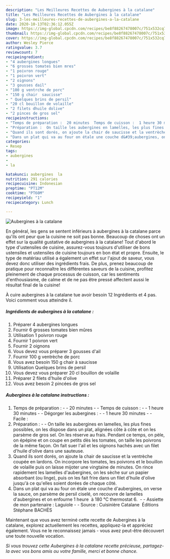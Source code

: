 ```yaml
---
description: "Les Meilleures Recettes de Aubergines à la catalane"
title: "Les Meilleures Recettes de Aubergines à la catalane"
slug: 3-les-meilleures-recettes-de-aubergines-a-la-catalane
date: 2020-10-13T02:36:12.055Z
image: https://img-global.cpcdn.com/recipes/be8f88267478007c/751x532cq70/aubergines-a-la-catalane-photo-principale-de-la-recette.jpg
thumbnail: https://img-global.cpcdn.com/recipes/be8f88267478007c/751x532cq70/aubergines-a-la-catalane-photo-principale-de-la-recette.jpg
cover: https://img-global.cpcdn.com/recipes/be8f88267478007c/751x532cq70/aubergines-a-la-catalane-photo-principale-de-la-recette.jpg
author: Wesley Pierce
ratingvalue: 3.7
reviewcount: 7
recipeingredient:
- "4 aubergines longues"
- "6 grosses tomates bien mres"
- "1 poivron rouge"
- "1 poivron vert"
- "2 oignons"
- "3 gousses dail"
- "100 g ventrche de porc"
- "150 g chair  saucisse"
- " Quelques brins de persil"
- "20 cl bouillon de volaille"
- "2 filets dhuile dolive"
- "2 pinces de gros sel"
recipeinstructions:
- "Temps de préparation :  20 minutes  Temps de cuisson :  1 heure 30 minutes  Dégorger les aubergines :  1 heure 30 minutes  Facile :"
- "Préparation :  On taille les aubergines en lamelles, les plus fines possibles, on les dispose dans un plat, alignées côte à côte et on les parsème de gros sel. On les réserve au frais. Pendant ce temps, on pèle, on épépine et on coupe en petits dès les tomates, on taille les poivrons de la même façon. On fait suer l&#39;ail et les oignons hachés avec un filet d&#39;huile d&#39;olive dans une sauteuse."
- "Quand ils sont dorés, on ajoute la chair de saucisse et la ventrèche coupée en lardons. On incorpore les tomates, les poivrons et le bouillon de volaille puis on laisse mijoter une vingtaine de minutes. On rince rapidement les lamelles d&#39;aubergines, on les sèche sur un papier absorbant (ou linge), puis on les fait frire dans un filet d&#39;huile d&#39;olive jusqu&#39;à ce qu&#39;elles soient dorées de chaque côté."
- "Dans un plat qui va au four on étale une couche d&#39;aubergines, on verse la sauce, on parsème de persil ciselé, on recouvre de lamelles d&#39;aubergines et on enfourne 1 heure  à 180 °C thermostat 6.   Assiette de mon partenaire : Laguiole  Source : Cuisinière Catalane  Éditions Stéphane BACHÈS"
categories:
- Resep
tags:
- aubergines
- 
- la

katakunci: aubergines  la 
nutrition: 291 calories
recipecuisine: Indonesian
preptime: "PT12M"
cooktime: "PT60M"
recipeyield: "1"
recipecategory: Lunch

---
```



![Aubergines à la catalane](https://img-global.cpcdn.com/recipes/be8f88267478007c/751x532cq70/aubergines-a-la-catalane-photo-principale-de-la-recette.jpg)

En général, les gens se sentent inférieurs à aubergines à la catalane parce qu'ils ont peur que la cuisine ne soit pas bonne. Beaucoup de choses ont un effet sur la qualité gustative de aubergines à la catalane! Tout d'abord le type d'ustensiles de cuisine, assurez-vous toujours d'utiliser de bons ustensiles et ustensiles de cuisine toujours en bon état et propre. Ensuite, le type de matériau utilisé a également un effet sur l'ajout de saveur, vous devez donc utiliser des ingrédients frais. De plus, prenez beaucoup de pratique pour reconnaître les différentes saveurs de la cuisine, profitez pleinement de chaque processus de cuisson, car les sentiments d'enthousiasme, de calme et de ne pas être pressé affectent aussi le résultat final de la cuisine!

<!--inarticleads1-->

À cuire aubergines à la catalane tue avoir besoin 12 Ingrédients et 4 pas. Voici comment vous atteindre il.

##### Ingrédients de aubergines à la catalane :

1. Préparer 4 aubergines longues
1. Fournir 6 grosses tomates bien mûres
1. Utilisation 1 poivron rouge
1. Fournir 1 poivron vert
1. Fournir 2 oignons
1. Vous devez vous préparer 3 gousses d&#39;ail
1. Fournir 100 g ventrèche de porc
1. Vous avez besoin 150 g chair à saucisse
1. Utilisation  Quelques brins de persil
1. Vous devez vous préparer 20 cl bouillon de volaille
1. Préparer 2 filets d&#39;huile d&#39;olive
1. Vous avez besoin 2 pincées de gros sel




<!--inarticleads2-->

##### Aubergines à la catalane instructions :

1. Temps de préparation : -  - 20 minutes -  - Temps de cuisson : -  - 1 heure 30 minutes -  - Dégorger les aubergines : -  - 1 heure 30 minutes -  - Facile :
1. Préparation : -  - On taille les aubergines en lamelles, les plus fines possibles, on les dispose dans un plat, alignées côte à côte et on les parsème de gros sel. On les réserve au frais. Pendant ce temps, on pèle, on épépine et on coupe en petits dès les tomates, on taille les poivrons de la même façon. On fait suer l&#39;ail et les oignons hachés avec un filet d&#39;huile d&#39;olive dans une sauteuse.
1. Quand ils sont dorés, on ajoute la chair de saucisse et la ventrèche coupée en lardons. On incorpore les tomates, les poivrons et le bouillon de volaille puis on laisse mijoter une vingtaine de minutes. On rince rapidement les lamelles d&#39;aubergines, on les sèche sur un papier absorbant (ou linge), puis on les fait frire dans un filet d&#39;huile d&#39;olive jusqu&#39;à ce qu&#39;elles soient dorées de chaque côté.
1. Dans un plat qui va au four on étale une couche d&#39;aubergines, on verse la sauce, on parsème de persil ciselé, on recouvre de lamelles d&#39;aubergines et on enfourne 1 heure  à 180 °C thermostat 6.  -  - Assiette de mon partenaire : Laguiole -  - Source : Cuisinière Catalane  Éditions Stéphane BACHÈS




<!--inarticleads1-->

<p>
Maintenant que vous avez terminé cette recette de Aubergines à la catalane, explorez actuellement les recettes, appliquez-la et appréciez également. Vous ne le reconnaissez jamais - vous avez peut-être découvert une toute nouvelle vocation.
</p>

<p>
<i>Si vous trouvez cette Aubergines à la catalane recette précieuse, partagez-la avec vos bons amis ou votre famille, merci et bonne chance.</i>
</p>
